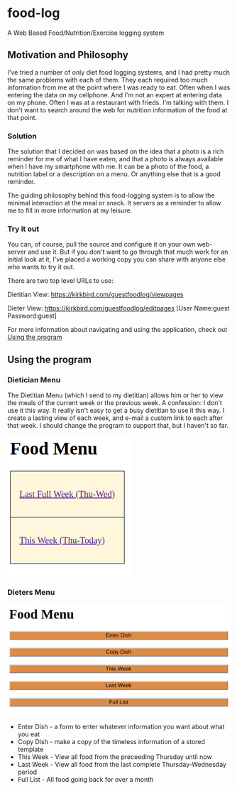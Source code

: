 # food-log
A Web Based Food/Nutrition/Exercise logging system

## Motivation and Philosophy

I've tried a number of only diet food logging systems, and I had pretty much 
the same problems with each of them. They each required too much information 
from me at the point where I was ready to eat. Often when I was entering
the data on my cellphone. And I'm not an expert at entering data on my phone.
Often I was at a restaurant with frieds. I'm talking with them. 
I don't want to search around the web for nutrition information of the food 
at that point.  

### Solution
The solution that I decided on was based on the idea that a photo is a rich 
reminder for me of what I have eaten, and that a photo is always available 
when I have my smartphone with me. 
It can be a photo of the food, a nutrition label or a description on a menu. 
Or anything else that is a good reminder.

The guiding philosophy behind this food-logging system is to allow the minimal 
interaction at the meal or snack. It servers as a reminder to allow me to fill 
in more information at my leisure.

### Try it out

You can, of course, pull the source and configure it on your own web-server 
and use it. But if you don't want to go through that much work for an initial
look at it, I've placed a working copy you can share with anyone else who wants
to try it out.

There are two top level URLs to use:

Dietitian View: https://kirkbird.com/guestfoodlog/viewpages

Dieter View:    https://kirkbird.com/guestfoodlog/editpages 
[User Name:guest Password:guest]

For more information about navigating and using the application,
check out [Using the program](docs/Manual.md)

## Using the program

### Dietician Menu

The Dietitian Menu (which I send to my dietitian) allows him or her to view 
the meals of the current week or the previous week. A confession: I don't use
it this way. It really isn't easy to get a busy dietitian to use it this way.
I create a lasting view of each week, and e-mail a custom link to each after
that week. I should change the program to support that, but I haven't so far.

![Dietitian Menu](https://github.com/MikeBirdsall/food-log/blob/master/docs/images/dietitian_view.png)

### Dieters Menu

![Dieter_Menu](https://github.com/MikeBirdsall/food-log/blob/master/docs/images/dieter_view.png)

 * Enter Dish - a form to enter whatever information you want about what you eat
 * Copy Dish - make a copy of the timeless information of a stored template
 * This Week - View all food from the preceeding Thursday until now
 * Last Week - View all food from the last complete Thursday-Wednesday period
 * Full List - All food going back for over a month
